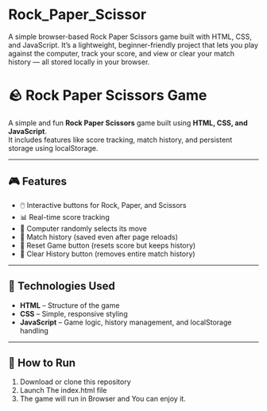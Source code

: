 # Rock_Paper_Scissor
A simple browser-based Rock Paper Scissors game built with HTML, CSS, and JavaScript.   It’s a lightweight, beginner-friendly project that lets you play against the computer, track your score, and view or clear your match history — all stored locally in your browser.
# 🪨 Rock Paper Scissors Game

A simple and fun **Rock Paper Scissors** game built using **HTML, CSS, and JavaScript**.  
It includes features like score tracking, match history, and persistent storage using localStorage.

---

## 🎮 Features

- 🖱️ Interactive buttons for Rock, Paper, and Scissors  
- 📊 Real-time score tracking  
- 🧠 Computer randomly selects its move  
- 📜 Match history (saved even after page reloads)  
- 🔁 Reset Game button (resets score but keeps history)  
- 🧹 Clear History button (removes entire match history)

---

## 🧩 Technologies Used

- **HTML** – Structure of the game  
- **CSS** – Simple, responsive styling  
- **JavaScript** – Game logic, history management, and localStorage handling

---

## 🚀 How to Run

1. Download or clone this repository
2. Launch The index.html file
3. The game will run in Browser and You can enjoy it.

